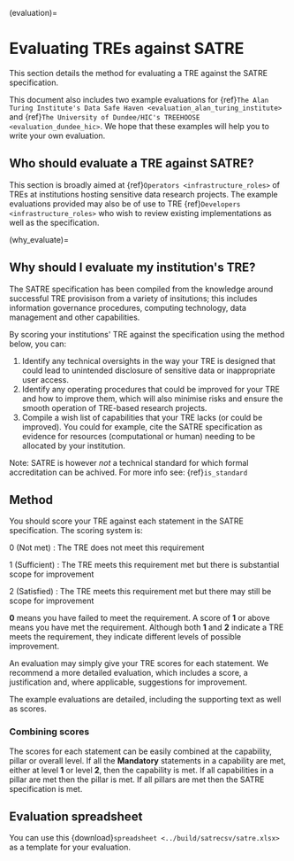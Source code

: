 (evaluation)=

# Evaluating TREs against SATRE

This section details the method for evaluating a TRE against the SATRE specification.

This document also includes two example evaluations for {ref}`The Alan Turing Institute's Data Safe Haven <evaluation_alan_turing_institute>` and {ref}`The University of Dundee/HIC's TREEHOOSE <evaluation_dundee_hic>`.
We hope that these examples will help you to write your own evaluation.

## Who should evaluate a TRE against SATRE?

This section is broadly aimed at {ref}`Operators <infrastructure_roles>` of TREs at institutions hosting sensitive data research projects. The example evaluations provided may also be of use to TRE {ref}`Developers <infrastructure_roles>` who wish to review existing implementations as well as the specification.

(why_evaluate)=

## Why should I evaluate my institution's TRE?

The SATRE specification has been compiled from the knowledge around successful TRE provisison from a variety of insitutions; this includes information governance procedures, computing technology, data management and other capabilities.

By scoring your institutions' TRE against the specification using the method below, you can:

1. Identify any technical oversights in the way your TRE is designed that could lead to unintended disclosure of sensitive data or inappropriate user access.
2. Identify any operating procedures that could be improved for your TRE and how to improve them, which will also minimise risks and ensure the smooth operation of TRE-based research projects.
3. Compile a wish list of capabilities that your TRE lacks (or could be improved). You could for example, cite the SATRE specification as evidence for resources (computational or human) needing to be allocated by your institution.

Note: SATRE is however _not_ a technical standard for which formal accreditation can be achived. For more info see: {ref}`is_standard`

## Method

You should score your TRE against each statement in the SATRE specification.
The scoring system is:

0 (Not met)
: The TRE does not meet this requirement

1 (Sufficient)
: The TRE meets this requirement met but there is substantial scope for improvement

2 (Satisfied)
: The TRE meets this requirement met but there may still be scope for improvement

**0** means you have failed to meet the requirement.
A score of **1** or above means you have met the requirement.
Although both **1** and **2** indicate a TRE meets the requirement, they indicate different levels of possible improvement.

An evaluation may simply give your TRE scores for each statement.
We recommend a more detailed evaluation, which includes a score, a justification and, where applicable, suggestions for improvement.

The example evaluations are detailed, including the supporting text as well as scores.

### Combining scores

The scores for each statement can be easily combined at the capability, pillar or overall level.
If all the **Mandatory** statements in a capability are met, either at level **1** or level **2**, then the capability is met.
If all capabilities in a pillar are met then the pillar is met.
If all pillars are met then the SATRE specification is met.

## Evaluation spreadsheet

You can use this {download}`spreadsheet <../build/satrecsv/satre.xlsx>` as a template for your evaluation.
